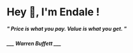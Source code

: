 <h1 title="head"> Hey 👋, I'm Endale !</h1>

**<h5><i>" Price is what you pay. Value is what you get. "</i></h5>**

*<b>___ Warren Buffett ___</b>*
